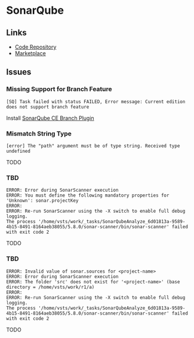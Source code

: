 # SonarQube

## Links

- [Code Repository](https://github.com/SonarSource/sonar-scanner-vsts)
- [Marketplace](https://marketplace.visualstudio.com/items?itemName=SonarSource.sonarqube)

## Issues

### Missing Support for Branch Feature

```log
[SQ] Task failed with status FAILED, Error message: Current edition does not support branch feature
```

Install [SonarQube CE Branch Plugin](/sonarsource/sonarqube/sonarqube-ce/plugins/branch.md#docker)

### Mismatch String Type

```log
[error] The "path" argument must be of type string. Received type undefined
```

TODO

<!--
https://community.sonarsource.com/t/getting-an-error-in-the-azure-devops-pipeline-for-the-path-argument-must-be-of-type-string/64512/10
-->

### TBD

```log
ERROR: Error during SonarScanner execution
ERROR: You must define the following mandatory properties for 'Unknown': sonar.projectKey
ERROR:
ERROR: Re-run SonarScanner using the -X switch to enable full debug logging.
The process '/home/vsts/work/_tasks/SonarQubeAnalyze_6d01813a-9589-4b15-8491-8164aeb38055/5.8.0/sonar-scanner/bin/sonar-scanner' failed with exit code 2
```

TODO

### TBD

```log
ERROR: Invalid value of sonar.sources for <project-name>
ERROR: Error during SonarScanner execution
ERROR: The folder 'src' does not exist for '<project-name>' (base directory = /home/vsts/work/r1/a)
ERROR:
ERROR: Re-run SonarScanner using the -X switch to enable full debug logging.
The process '/home/vsts/work/_tasks/SonarQubeAnalyze_6d01813a-9589-4b15-8491-8164aeb38055/5.8.0/sonar-scanner/bin/sonar-scanner' failed with exit code 2
```

TODO
